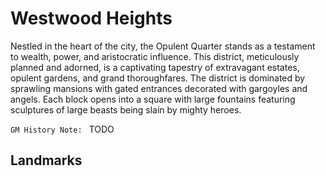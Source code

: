 # Westwood Heights

Nestled in the heart of the city, the Opulent Quarter stands as a testament to wealth, power, and aristocratic influence. This district, meticulously planned and adorned, is a captivating tapestry of extravagant estates, opulent gardens, and grand thoroughfares. The district is dominated by sprawling mansions with gated entrances decorated with gargoyles and angels. Each block opens into a square with large fountains featuring sculptures of large beasts being slain by mighty heroes. 

`GM History Note: ` TODO

## Landmarks